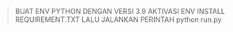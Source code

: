 >BUAT ENV PYTHON DENGAN VERSI 3.9
>AKTIVASI ENV
>INSTALL REQUIREMENT.TXT
>LALU JALANKAN PERINTAH python run.py
